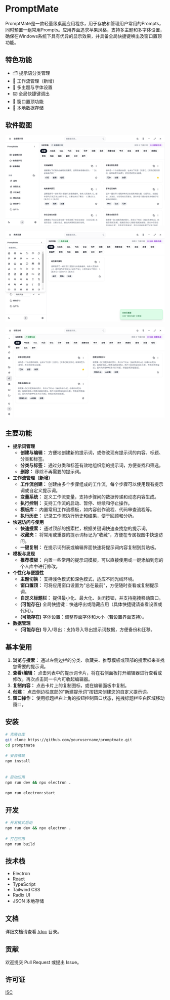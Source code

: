 # PromptMate

PromptMate是一款轻量级桌面应用程序，用于存放和管理用户常用的Prompts，同时预置一组常用Prompts。应用界面追求苹果风格，支持多主题和多字体设置，确保在Windows系统下具有优异的显示效果，并具备全局快捷键唤出及窗口置顶功能。

## 特色功能

- 🗂️ 提示语分类管理
- 🔄 工作流管理（新增）
- 🎨 多主题与字体设置
- ⌨️ 全局快捷键调出
- 📌 窗口置顶功能
- 💾 本地数据存储

## 软件截图


![首页](https://raw.githubusercontent.com/yy0691/img-bed/main/Blog/Ai_News首页.png)

![分类文件夹编辑](https://raw.githubusercontent.com/yy0691/img-bed/main/Blog/Ai_News分类文件夹编辑.png)

![侧边栏收起状态](https://raw.githubusercontent.com/yy0691/img-bed/main/Blog/Ai_News侧边栏收起状态.png)

## 主要功能

*   **提示词管理**
    *   **创建与编辑：** 方便地创建新的提示词，或修改现有提示词的内容、标题、分类和标签。
    *   **分类与标签：** 通过分类和标签有效地组织您的提示词，方便查找和筛选。
    *   **删除：** 移除不再需要的提示词。
*   **工作流管理（新增）**
    *   **工作流创建：** 创建由多个步骤组成的工作流，每个步骤可以使用现有提示词或自定义提示词。
    *   **变量系统：** 定义工作流变量，支持步骤间的数据传递和动态内容生成。
    *   **执行控制：** 支持工作流的启动、暂停、继续和停止操作。
    *   **模板库：** 内置常用工作流模板，如内容创作流程、代码审查流程等。
    *   **执行历史：** 记录工作流执行历史和结果，便于回顾和分析。
*   **快速访问与使用**
    *   **快速搜索：** 通过顶部的搜索栏，根据关键词快速查找您的提示词。
    *   **收藏夹：** 将常用或重要的提示词标记为"收藏"，方便在专属视图中快速访问。
    *   **一键复制：** 在提示词列表或编辑界面快速将提示词内容复制到剪贴板。
*   **模板与发现**
    *   **推荐模板：** 内置一些常用的提示词模板，可以直接使用或一键添加到您的个人库中进行修改。
*   **个性化与便捷性**
    *   **主题切换：** 支持浅色模式和深色模式，适应不同光线环境。
    *   **窗口置顶：** 可将应用窗口设置为"总在最前"，方便随时查看或复制提示词。
    *   **自定义标题栏：** 提供最小化、最大化、关闭按钮，并支持拖拽移动窗口。
    *   **(可能存在)** 全局快捷键：快速呼出或隐藏应用（具体快捷键请查看设置或代码）。
    *   **(可能存在)** 字体设置：调整界面字体和大小（若设置界面支持）。
*   **数据管理**
    *   **(可能存在)** 导入/导出：支持导入导出提示词数据，方便备份和迁移。

## 基本使用

1.  **浏览与搜索：** 通过左侧边栏的分类、收藏夹、推荐模板或顶部的搜索框来查找您需要的提示词。
2.  **查看/编辑：** 点击列表中的提示词卡片，将在右侧面板打开编辑器进行查看或修改。再次点击同一卡片可收起编辑器。
3.  **复制内容：** 点击卡片上的复制图标，或在编辑面板中复制。
4.  **创建：** 点击侧边栏底部的"新建提示词"按钮来创建您的自定义提示词。
5.  **窗口操作：** 使用标题栏右上角的按钮控制窗口状态，拖拽标题栏空白区域移动窗口。


## 安装

```bash
# 克隆仓库
git clone https://github.com/yourusername/promptmate.git
cd promptmate

# 安装依赖
npm install


# 启动应用
npm run dev && npx electron .

npm run electron:start
```

## 开发

```bash
# 开发模式启动
npm run dev && npx electron .

# 打包应用
npm run build
```

## 技术栈

- Electron
- React
- TypeScript
- Tailwind CSS
- Radix UI
- JSON 本地存储

## 文档

详细文档请查看 [/doc](./doc) 目录。

## 贡献

欢迎提交 Pull Request 或提出 Issue。

## 许可证

[ISC](LICENSE) 